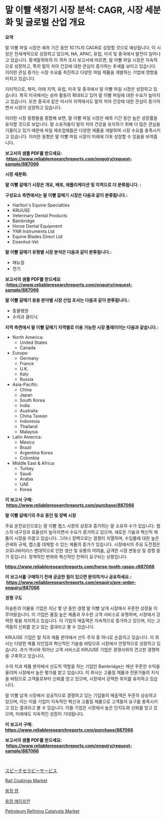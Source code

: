 <p><h1>말 이빨 색정기 시장 분석: CAGR, 시장 세분화 및 글로벌 산업 개요</h1></p><p><strong>요약</strong></p>
<p><p>말 이빨 파일 시장은 예측 기간 동안 10.1%의 CAGR로 성장할 것으로 예상됩니다. 이 시장은 전세계적으로 성장하고 있으며, NA, APAC, 유럽, 미국 및 중국에서 발전이 일어나고 있습니다. 황색말쥐와의 이 격차 조사 보고서에 따르면, 말 이빨 파일 시장은 지속적으로 성장하고, 특히 말의 치아 건강에 대한 관심이 증가하는 추세를 보이고 있습니다. 이러한 관심 증가는 시장 수요를 촉진하고 다양한 파일 제품을 개발하는 기업에 영향을 미치고 있습니다.</p><p>지리적으로, 북미, 아태 지역, 유럽, 미국 및 중국에서 말 이빨 파일 시장은 성장하고 있습니다. 특히 미국에서는 승마 활동이 확대되고 있어 말 이빨 파일에 대한 수요가 높아지고 있습니다. 또한 중국과 같은 아시아 지역에서도 말의 치아 건강에 대한 관심이 증가하면서 시장이 성장하고 있습니다.</p><p>이러한 시장 동향들을 종합해 보면, 말 이빨 파일 시장은 예측 기간 동안 높은 성장률을 유지할 것으로 보입니다. 말 소유자들이 말의 치아 건강을 유지하기 위해 더 많은 관심을 기울이고 있기 때문에 파일 제조업체들은 다양한 제품을 개발하여 시장 수요를 충족시키고 있습니다. 이러한 동향은 말 이빨 파일 시장이 미래에 더욱 성장할 수 있음을 보여줍니다.</p></p>
<p><strong>보고서의 샘플 PDF를 받으세요: &nbsp;<a href="https://www.reliableresearchreports.com/enquiry/request-sample/887066">https://www.reliableresearchreports.com/enquiry/request-sample/887066</a></strong></p>
<p><strong>시장 세분화:</strong></p>
<p><strong> 말 이빨 갈매기 시장은 개요, 배포, 애플리케이션 및 지역으로 더 분류됩니다. :</strong></p>
<p><strong>구성요소 측면에서는 말 이빨 갈매기 시장은 다음과 같이 분류됩니다.:</strong></p>
<p><ul><li>Harlton's Equine Specialties</li><li>KRUUSE</li><li>Veterinary Dental Products</li><li>Bainbridge</li><li>Horse Dental Equipment</li><li>YNR Instruments Ltd</li><li>Equine Blades Direct Ltd</li><li>Eisenhut-Vet</li></ul></p>
<p><strong> 말 이빨 갈매기 유형별 시장 분석은 다음과 같이 분류됩니다.:</strong></p>
<p><ul><li>매뉴얼</li><li>전기</li></ul></p>
<p><strong>보고서의 샘플 PDF를 받으세요 :<a href="https://www.reliableresearchreports.com/enquiry/request-sample/887066">https://www.reliableresearchreports.com/enquiry/request-sample/887066</a></strong></p>
<p><strong> 말 이빨 갈매기 응용 분야별 시장 산업 조사는 다음과 같이 분류됩니다.:</strong></p>
<p><ul><li>동물병원</li><li>수의과 클리닉</li></ul></p>
<p><strong>지역 측면에서 말 이빨 갈매기 지역별로 이용 가능한 시장 플레이어는 다음과 같습니다.:</strong></p>
<p><ul>
    <li>
        North America:
        <ul>
            <li>United States</li>
            <li>Canada</li>
        </ul>
    </li>
    <li>
        Europe:
        <ul>
            <li>Germany</li>
            <li>France</li>
            <li>U.K.</li>
            <li>Italy</li>
            <li>Russia</li>
        </ul>
    </li>
    <li>
        Asia-Pacific:
        <ul>
            <li>China</li>
            <li>Japan</li>
            <li>South Korea</li>
            <li>India</li>
            <li>Australia</li>
            <li>China Taiwan</li>
            <li>Indonesia</li>
            <li>Thailand</li>
            <li>Malaysia</li>
        </ul>
    </li>
    <li>
        Latin America:
        <ul>
            <li>Mexico</li>
            <li>Brazil</li>
            <li>Argentina Korea</li>
            <li>Colombia</li>
        </ul>
    </li>
    <li>
        Middle East & Africa:
        <ul>
            <li>Turkey</li>
            <li>Saudi</li>
            <li>Arabia</li>
            <li>UAE</li>
            <li>Korea</li>
        </ul>
    </li>
    </ul></p>
<p><strong>이 보고서 구매: &nbsp;<a href="https://www.reliableresearchreports.com/purchase/887066">https://www.reliableresearchreports.com/purchase/887066</a></strong></p>
<p><strong>말 이빨 갈매기의 주요 동인 및 장벽 시장</strong></p>
<p><p>주요 운전요인으로는 말 이빨 랩스 시장의 성장과 증가하는 말 소유자 수가 있습니다. 랩스의 내구성과 효율성이 높아지면서 수요가 증가하고 있으며, 새로운 기술과 혁신적 제품이 시장을 이끌고 있습니다. 그러나 장벽으로는 경쟁이 치열하며, 수입품에 대한 높은 관세와 규제, 랩스를 대체할 수 있는 제품의 증가가 있습니다. 시장에서의 주요 도전점은 코로나바이러스 팬데믹으로 인한 생산 및 유통의 어려움, 급격한 시장 변동성 및 경쟁 증가 등입니다. 정책적인 변화와 혁신적인 전략이 요구되는 상황입니다.</p></p>
<p><strong><a href="https://www.reliableresearchreports.com/horse-tooth-rasps-r887066">https://www.reliableresearchreports.com/horse-tooth-rasps-r887066</a></strong></p>
<p><strong>이 보고서를 구매하기 전에 궁금한 점이 있으면 문의하거나 공유하세요.: &nbsp;<a href="https://www.reliableresearchreports.com/enquiry/pre-order-enquiry/887066">https://www.reliableresearchreports.com/enquiry/pre-order-enquiry/887066</a></strong></p>
<p><strong>경쟁 구도</strong></p>
<p><p>하슬튼의 이뮬용 기업은 지난 몇 년 동안 경쟁 말 이빨 날개 시장에서 꾸준한 성장을 이루어왔습니다. 이 기업은 품질 높은 제품과 우수한 고객 서비스로 유명하며, 시장에서 강력한 몫을 차지하고 있습니다. 이 기업의 매출액은 지속적으로 증가하고 있으며, 이는 고객들의 신뢰를 얻고 있는 결과라고 볼 수 있습니다.</p><p>KRUUSE 기업은 말 치과 제품 분야에서 선두 주자 중 하나로 손꼽히고 있습니다. 이 회사는 다양한 제품 라인업과 혁신적인 기술을 바탕으로 시장에서 안정적으로 성장하고 있습니다. 과거 역사와 뛰어난 고객 서비스로 KRUUSE 기업은 경쟁사와의 견고한 경쟁력을 구축하고 있습니다.</p><p>수의 치과 제품 분야에서 선도적 역할을 하는 기업인 Bainbridge는 매년 꾸준한 수익을 올리며 시장에서 높은 평가를 받고 있습니다. 이 회사는 고품질 제품과 전문가들의 지식을 바탕으로 고객들로부터 신뢰를 얻고 있으며, 시장에서 강력한 위치를 유지하고 있습니다.</p><p>말 이빨 날개 시장에서 성공적으로 경쟁하고 있는 기업들의 매출액은 꾸준히 상승하고 있으며, 이는 이들 기업이 지속적인 혁신과 고품질 제품으로 고객들의 요구를 충족시키고 있는 결과라고 볼 수 있습니다. 이들 기업은 시장에서 높은 인지도와 신뢰를 얻고 있으며, 미래에도 지속적인 성장이 기대됩니다.</p></p>
<p><strong>이 보고서 구매: &nbsp; <a href="https://www.reliableresearchreports.com/purchase/887066">https://www.reliableresearchreports.com/purchase/887066</a></strong></p>
<p><strong>보고서의 샘플 PDF를 받으세요: &nbsp;<a href="https://www.reliableresearchreports.com/enquiry/request-sample/887066">https://www.reliableresearchreports.com/enquiry/request-sample/887066</a></strong><strong></strong></p>
<p>&nbsp;</p>
<p><p><a href="https://medium.com/@chloekessler01/%E3%82%B9%E3%83%94%E3%83%BC%E3%83%81%E3%82%BB%E3%83%A9%E3%83%94%E3%83%BC%E3%81%AE%E3%82%B5%E3%83%BC%E3%83%93%E3%82%B9%E5%B8%82%E5%A0%B4%E3%81%AF%E5%B8%82%E5%A0%B4%E3%82%B7%E3%82%A7%E3%82%A2-%E3%82%B5%E3%82%A4%E3%82%BA-2031%E5%B9%B4%E3%81%BE%E3%81%A7%E3%81%AE%E4%BA%88%E6%B8%AC%E3%81%AB%E7%84%A6%E7%82%B9%E3%82%92%E5%BD%93%E3%81%A6%E3%81%A6%E3%81%84%E3%81%BE%E3%81%99-c925ef46d59b">スピーチセラピーサービス</a></p><p><a href="https://faithful-glue-af3.notion.site/Rail-Coatings-Market-Size-Share-Trends-Analysis-Report-By-Application-Regional-Outlook-Competit-e26dfd716cda4e98bb99e189e10e3d54">Rail Coatings Market</a></p><p><a href="https://github.com/TobyKub4685/Market-Research-Report-List-1/blob/main/336696619966.md">용접 캡</a></p><p><a href="https://github.com/mpodehpw07370073/Market-Research-Report-List-1/blob/main/206725319965.md">용접 에이프런</a></p><p><a href="https://issuu.com/reportprime-2/docs/petroleum-refining-catalysts-market-size-2030.pptx">Petroleum Refining Catalysts Market</a></p></p>